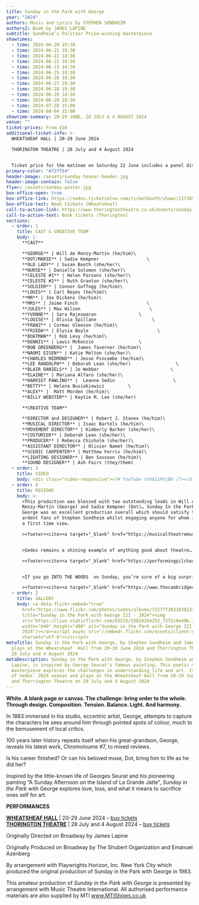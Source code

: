```yaml
---
title: Sunday in the Park with George
year: "2024"
authors: Music and Lyrics by STEPHEN SONDHEIM
authors2: Book by JAMES LAPINE
subtitle: Sondheim’s Pulitzer Prize-winning masterpiece
showtimes:
  - time: 2024-06-20 19:30
  - time: 2024-06-21 19:30
  - time: 2024-06-22 14:30
  - time: 2024-06-22 19:30
  - time: 2024-06-23 14:30
  - time: 2024-06-25 19:30
  - time: 2024-06-26 19:30
  - time: 2024-06-27 19:30
  - time: 2024-06-28 19:30
  - time: 2024-06-29 14:30
  - time: 2024-06-29 19:30
  - time: 2024-07-28 15:00
  - time: 2024-08-04 15:00
showtime-summary: 20-29 JUNE, 28 JULY & 4 AUGUST 2024
venue: ""
ticket-prices: From £10
additional-ticket-info: >-
  WHEATSHEAF HALL | 20-29 June 2024

  THORINGTON THEATRE | 28 July and 4 August 2024


  Ticket price for the matinee on Saturday 22 June includes a panel discussion after the show
primary-color: "#727f54"
header-image: /assets/sunday-teaser-header.jpg
header-image-contain: false
flyer: /assets/sunday-poster.jpg
box-office-open: true
box-office-link: https://sedos.ticketsolve.com/ticketbooth/shows/1173655257
box-office-text: Book tickets (Wheatsheaf)
call-to-action-link: https://www.thoringtontheatre.co.uk/events/sunday-in-the-park
call-to-action-text: Book tickets (Thorington)
sections:
  - order: 1
    title: CAST & CREATIVE TEAM
    body: |-
      **CAST**

      **GEORGE** | Will de Renzy-Martin (he/him)\
      **DOT/MARIE** | Sadie Kempner                  \
      **OLD LADY** | Susan Booth (she/her)\
      **NURSE** | Danielle Solomon (she/her)\
      **CELESTE #1** | Helen Parsons (she/her)\
      **CELESTE #2** | Ruth Granton (she/her)\
      **SOLDIER** | Connor Guffogg (he/him)\
      **LOUIS** | Carl Reyes (he/him)\
      **MR** | Joe Dickens (he/him)\
      **MRS** | Jaime Finch                          \
      **JULES** | Max Wilson                          \
      **YVONNE** | Sara Rajeswaran                \
      **LOUISE** | Olivia Spillane                     \
      **FRANZ** | Cormac Gleeson (he/him)\
      **FRIEDA** | Elysia Boyle                          \
      **BOATMAN** | Rob Levy (he/him)\
      **DENNIS** | Lewis McKenzie                 \
      **BOB GREENBERG** |  James Taverner (he/him)\
      **NAOMI EISEN** | Katie Melton (she/her)\
      **CHARLES REDMOND** | Jesse Pincombe (he/him)\
      **LEE RANDOLPH** | Deborah Lean (she/her)                 \
      **BLAIR DANIELS** | Jo Webber                           \
      **ELAINE** | Mariana Alfaro (she/her)\
      **HARRIET PAWLING** |  Leanne Sedin                      \
      **BETTY** | Helena Busiakiewicz         \
      **ALEX** |  Matt Morden (he/him)\
      **BILLY WEBSTER** | Kaytie M. Lee (she/her)

      **CREATIVE TEAM**

      **DIRECTOR and DESIGNER** | Robert J. Stanex (he/him)\
      **MUSICAL DIRECTOR** | Isaac Bartels (he/him)\
      **MOVEMENT DIRECTOR** | Kimberly Barker (she/her)\
      **COSTUMIER** | Deborah Lean (she/her)\
      **PRODUCER** | Rebecca Chisholm (she/her)\
      **ASSISTANT DIRECTOR** | Olivier Namet (he/him)\
      **SCENIC CARPENTER** | Matthew Ferris (he/him)\
      **LIGHTING DESIGNER** | Ben Sassoon (he/him)\
      **SOUND DESIGNER** | Ash Fairs (they/them)
  - order: 3
    title: VIDEO
    body: <div class="video-responsive"><?# YouTube vtHA2iHYjB0 /?></div>
  - order: 4
    title: REVIEWS
    body: >-
      >This production was blessed with two outstanding leads in Will de
      Renzy-Martin (George) and Sadie Kempner (Dot)… Sunday In the Park with
      George was an excellent production overall which should satisfy the most
      ardent fans of Stephen Sondheim whilst engaging anyone for whom it will be
      a first time view.

      ><footer><cite><a target="_blank" href="https://musicaltheatremusings.co.uk/sunday-in-the-park-with-george">Sunday in the Park with George, 2024, Musical Theatre Musings</a></cite></footer>


      >Sedos remains a shining example of anything good about theatre… Everything about the setup is done with a professional standard of approach.

      ><footer><cite><a target="_blank" href="https://performingpilchards.co.uk/review/sunday-in-the-park-with-george/">Sunday in the Park with George, 2024, Performing Pilchards (*****)</a></cite></footer>


      >If you go INTO THE WOODS  on Sunday, you’re sure of a big surprise! No teddy bears picnicking there but a most stupendous show, the best production of a Sondheim musical I have ever seen.

      ><footer><cite><a target="_blank" href="https://www.thecambridgecritique.com/home/2024/7/31/sunday-in-the-woods-with-george">Sunday in the Park with George, 2024, The Cambridge Critique</a></cite></footer>
  - order: 2
    title: GALLERY
    body: <a data-flickr-embed="true"
      href="https://www.flickr.com/photos/sedos/albums/72177720318362336"
      title="Sunday in the Park with George III - 2024"><img
      src="https://live.staticflickr.com/65535/53824264252_75f2c9e49b.jpg"
      width="640" height="480" alt="Sunday in the Park with George III -
      2024"/></a><script async src="//embedr.flickr.com/assets/client-code.js"
      charset="utf-8"></script>
metaTitle: Sunday in the Park with George, by Stephen Sondheim and James Lapine,
  plays at the Wheatsheaf  Hall from 20-29 June 2024 and Thorrington Theatre on
  28 July and 4 August 2024
metaDescription: Sunday in the Park with George, by Stephen Sondheim and James
  Lapine, is inspired by George Seurat's famous painting. This poetic musical
  masterpiece explores the challenges in understanding life and art. It is part
  of Sedos’ 2024 season and plays at the Wheatsheaf Hall from 20-29 June 2024
  and Thorrington Theatre on 28 July and 4 August 2024
---
```

**White. A blank page or canvas. The challenge: bring order to the whole.**\
**Through design. Composition. Tension. Balance. Light. And harmony.**

In 1883 immersed in his studio, eccentric artist, George, attempts to capture the characters he sees around him through pointed spots of colour, much to the bemusement of local critics.

100 years later history repeats itself when his great-grandson, George, reveals his latest work, Chromoloume #7, to mixed reviews.

Is his career finished? Or can his beloved muse, Dot, bring him to life as he did her?

Inspired by the little-known life of Georges Seurat and his pioneering painting “A Sunday Afternoon on the Island of La Grande Jatte”, *Sunday in the Park with* George explores love, loss, and what it means to sacrifice ones self for art.

**PERFORMANCES**

**[WHEATSHEAF HALL](https://www.sedos.co.uk/venues/wheatsheaf-hall)** | 20-29 June 2024 – [buy tickets](https://sedos.ticketsolve.com/ticketbooth/shows/1173655257)\
**[THORINGTON THEATRE](https://www.thoringtontheatre.co.uk/)** | 28 July and 4 August 2024 – [buy tickets](https://www.thoringtontheatre.co.uk/events/sunday-in-the-park)

Originally Directed on Broadway by James Lapine

Originally Produced on Broadway by The Shubert Organization and Emanuel Azenberg

By arrangement with Playwrights Horizon, Inc. New York City which produced the original production of Sunday in the Park with George in 1983.

This amateur production of *Sunday in the Park with George* is presented by arrangement with Music Theatre International. All authorised performance materials are also supplied by MTI www.MTIShows.co.uk
